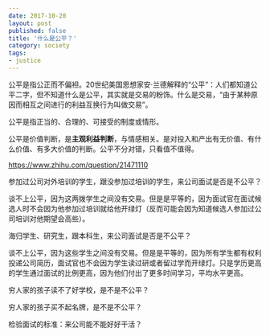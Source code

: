 ```yaml
---
date: 2017-10-20
layout: post
published: false
title: '什么是公平？'
category: society
tags:
- justice
---
```

公平是指公正而不偏袒。20世纪美国思想家安·兰德解释的“公平”：人们都知道公平二字，但不知道什么是公平，其实就是交易的粉饰。什么是交易，“由于某种原因而相互之间进行的利益互换行为叫做交易”。

公平是指正当的、合理的、可接受的制度或情形。

公平是价值判断，是**主观利益判断**，与情感相关。是对投入和产出有无价值、有什么价值、有多大价值的判断。公平不分对错，只看值不值得。

https://www.zhihu.com/question/21471110



参加过公司对外培训的学生，跟没参加过培训的学生，来公司面试是否是不公平？ 

谈不上公平，因为这两拨学生之间没有交易。但是是平等的，因为面试官在面试候选人时不会因为他参加过培训就给他开绿灯（反而可能会因为知道候选人参加过公司培训对他期望会高些）。

海归学生、研究生，跟本科生，来公司面试是否是不公平？ 

谈不上公平，因为这些学生之间没有交易。但是是平等的，因为所有学生都有权利投递公司简历，面试官也不会因为学生读过研或者留过学而开绿灯。只是学历更高的学生通过面试的比例更高，因为他们付出了更多时间学习，平均水平更高。

穷人家的孩子读不了好学校，是不是不公平？ 


穷人家的孩子买不起名牌，是不是不公平？ 


检验面试的标准：来公司能不能好好干活？